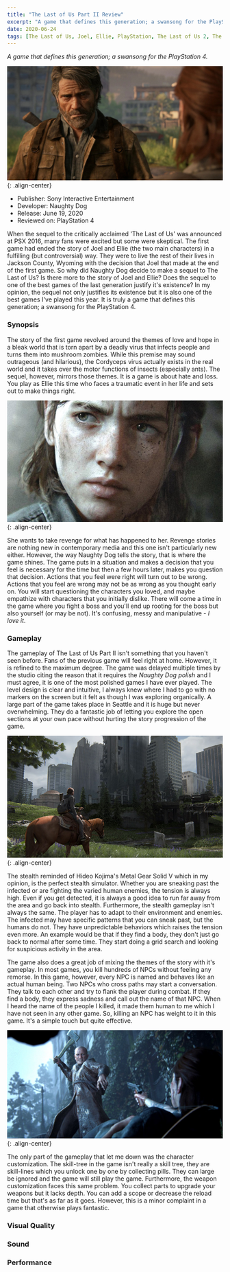 ```yaml
---
title: "The Last of Us Part II Review"
excerpt: "A game that defines this generation; a swansong for the PlayStation 4."
date: 2020-06-24
tags: [The Last of Us, Joel, Ellie, PlayStation, The Last of Us 2, The Last of Us Part II]
---
```


*A game that defines this generation; a swansong for the PlayStation 4.*

![image-center](/images/tlou2_review_image_2.jpg){: .align-center}

- Publisher: Sony Interactive Entertainment
- Developer: Naughty Dog
- Release: June 19, 2020
- Reviewed on: PlayStation 4


When the sequel to the critically acclaimed 'The Last of Us' was announced at PSX 2016, many fans were excited but
some were skeptical. The first game had ended the story of Joel and Ellie (the two main characters) in a fulfilling (but controversial) way.
They were to live the rest of their lives in Jackson County, Wyoming with the decision that Joel that made at the end of the first game.
So why did Naughty Dog decide to make a sequel to The Last of Us? Is there more to the story of Joel and Ellie? Does the sequel to one of the
best games of the last generation justify it's existence? In my opinion, the sequel not only justifies its existence but it is also one of the
best games I've played this year. It is truly a game that defines this generation; a swansong for the PlayStation 4.

### Synopsis


The story of the first game revolved around the themes of love and hope in a bleak world that is torn apart by a deadly virus that infects people
and turns them into mushroom zombies. While this premise may sound outrageous (and hilarious), the Cordyceps virus actually exists in the real world
and it takes over the motor functions of insects (especially ants). The sequel, however, mirrors those themes. It is a game is about hate and loss.
You play as Ellie this time who faces a traumatic event in her life and sets out to make things right.

![image-center](/images/tlou2_review_image_3.jpg){: .align-center}

She wants to take revenge for what has happened to her. Revenge stories are nothing new in contemporary media and this one isn't particularly new either. However, the way Naughty Dog tells the story, that is
where the game shines. The game puts in a situation and makes a decision that you feel is necessary for the time but then a few hours later, makes you question that decision. Actions that you feel were right will
turn out to be wrong. Actions that you feel are wrong may not be as wrong as you thought early on. You will start questioning the characters you loved, and maybe empathize with characters that you initially dislike. There will come a time in the game where you fight a boss and you'll  end  up rooting for the boss but also yourself (or may be not). It's confusing, messy and manipulative - *I love it*.

### Gameplay

The gameplay of The Last of Us Part II isn't something that you haven't seen before. Fans of the previous game will feel right at home. However, it is
refined to the maximum degree. The game was delayed multiple times by the studio citing the reason that it requires the *Naughty Dog polish* and I must agree, it
is one of the most polished games I have ever played. The level design is clear and intuitive, I always knew where I had to go with no markers on the screen but it felt as though
I was exploring organically. A large part of the game takes place in Seattle and it is huge but never overwhelming. They do a fantastic job of letting you explore the open sections at your own
pace without hurting the story progression of the game.

![image-center](/images/tlou2_review_image_1.jpg){: .align-center}

The stealth reminded of Hideo Kojima's Metal Gear Solid V which in my opinion, is the perfect stealth simulator. Whether you are sneaking past the infected or are fighting the varied human
enemies, the tension is always high. Even if you get detected, it is always a good idea to run far away from the area and go back into stealth. Furthermore, the stealth gameplay isn't always
the same. The player has to adapt to their environment and enemies. The infected may have specific patterns that you can sneak past, but the humans do not. They have unpredictable behaviors which raises
the tension even more. An example would be that if they find a body, they don't just go back to normal after some time. They start doing a grid search and looking for suspicious activity in the area.

The game also does a great job of mixing the themes of the story with it's gameplay. In most games, you kill hundreds of NPCs without feeling any remorse. In this game, however, every NPC is named and
behaves like an actual human being. Two NPCs who cross paths may start a conversation. They talk to each other and try to flank the player during combat. If they find a body, they express sadness and call out the name of
that NPC. When I heard the name of the people I killed, it made them human to me which I have not seen in any other game. So, killing an NPC has weight to it in this game. It's a simple touch but quite effective.

![image-center](/images/tlou2_review_image_7.jpg){: .align-center}

The only part of the gameplay that let me down was the character customization. The skill-tree in the game isn't really a skill tree, they are skill-lines which you unlock one by one by collecting pills. They can large
be ignored and the game will still play the game. Furthermore, the weapon customization faces this same problem. You collect parts to upgrade your weapons but it lacks depth. You can add a scope or decrease the reload
time but that's as far as it goes. However, this is a minor complaint in a game that otherwise plays fantastic.

### Visual Quality
### Sound
### Performance
